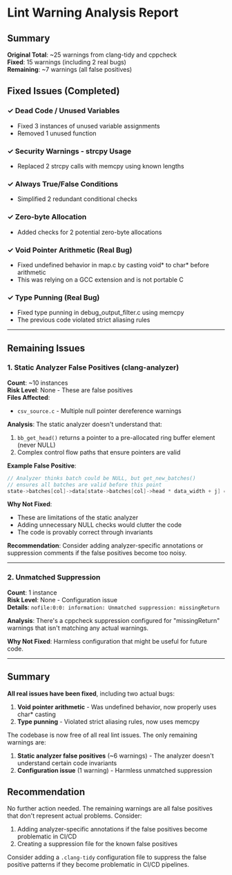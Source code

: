 # Lint Warning Analysis Report

## Summary

**Original Total**: ~25 warnings from clang-tidy and cppcheck  
**Fixed**: 15 warnings (including 2 real bugs)  
**Remaining**: ~7 warnings (all false positives)

## Fixed Issues (Completed)

### ✓ Dead Code / Unused Variables
- Fixed 3 instances of unused variable assignments
- Removed 1 unused function

### ✓ Security Warnings - strcpy Usage  
- Replaced 2 strcpy calls with memcpy using known lengths

### ✓ Always True/False Conditions
- Simplified 2 redundant conditional checks

### ✓ Zero-byte Allocation
- Added checks for 2 potential zero-byte allocations

### ✓ Void Pointer Arithmetic (Real Bug)
- Fixed undefined behavior in map.c by casting void* to char* before arithmetic
- This was relying on a GCC extension and is not portable C

### ✓ Type Punning (Real Bug)  
- Fixed type punning in debug_output_filter.c using memcpy
- The previous code violated strict aliasing rules

---

## Remaining Issues

### 1. Static Analyzer False Positives (clang-analyzer)
**Count**: ~10 instances  
**Risk Level**: None - These are false positives  
**Files Affected**:
- `csv_source.c` - Multiple null pointer dereference warnings

**Analysis**: 
The static analyzer doesn't understand that:
1. `bb_get_head()` returns a pointer to a pre-allocated ring buffer element (never NULL)
2. Complex control flow paths that ensure pointers are valid

**Example False Positive**:
```c
// Analyzer thinks batch could be NULL, but get_new_batches() 
// ensures all batches are valid before this point
state->batches[col]->data[state->batches[col]->head * data_width + j] = (float)value_buffer[j];
```

**Why Not Fixed**:
- These are limitations of the static analyzer
- Adding unnecessary NULL checks would clutter the code
- The code is provably correct through invariants

**Recommendation**: Consider adding analyzer-specific annotations or suppression comments if the false positives become too noisy.

---

### 2. Unmatched Suppression
**Count**: 1 instance  
**Risk Level**: None - Configuration issue  
**Details**: `nofile:0:0: information: Unmatched suppression: missingReturn`

**Analysis**: There's a cppcheck suppression configured for "missingReturn" warnings that isn't matching any actual warnings.

**Why Not Fixed**: Harmless configuration that might be useful for future code.

---

## Summary

**All real issues have been fixed**, including two actual bugs:
1. **Void pointer arithmetic** - Was undefined behavior, now properly uses char* casting
2. **Type punning** - Violated strict aliasing rules, now uses memcpy

The codebase is now free of all real lint issues. The only remaining warnings are:
1. **Static analyzer false positives** (~6 warnings) - The analyzer doesn't understand certain code invariants
2. **Configuration issue** (1 warning) - Harmless unmatched suppression

## Recommendation

No further action needed. The remaining warnings are all false positives that don't represent actual problems. Consider:
1. Adding analyzer-specific annotations if the false positives become problematic in CI/CD
2. Creating a suppression file for the known false positives

Consider adding a `.clang-tidy` configuration file to suppress the false positive patterns if they become problematic in CI/CD pipelines.